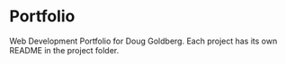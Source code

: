 # Portfolio
Web Development Portfolio for Doug Goldberg.
Each project has its own README in the project folder.
